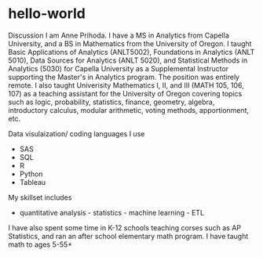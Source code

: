 # hello-world
Discussion
I am Anne Prihoda.  I have a MS in Analytics from Capella University, and a BS in Mathematics from the University of Oregon.  I taught Basic Applications of Analytics (ANLT5002), Foundations in Analytics (ANLT 5010), Data Sources for Analytics (ANLT 5020), and Statistical Methods in Analytics (5030) for Capella University as a Supplemental Instructor supporting the Master's in Analytics program.  The position was entirely remote.  I also taught Univerisity Mathematics I, II, and III (MATH 105, 106, 107) as a teaching assistant for the University of Oregon covering topics such as logic, probability, statistics, finance, geometry, algebra, introductory calculus, modular arithmetic, voting methods, apportionment, etc.

Data visulaization/ coding languages I use

- SAS 
- SQL 
- R 
- Python 
- Tableau

My skillset includes

- quantitative analysis - statistics - machine learning - ETL

I have also spent some time in K-12 schools teaching corses such as AP Statistics, and ran an after school elementary math program.  I have taught math to ages 5-55+
